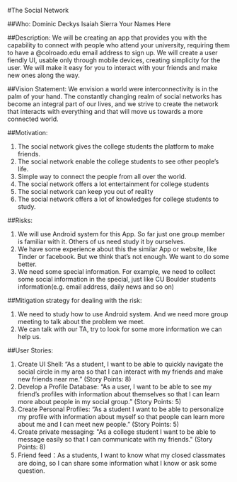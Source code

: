 #The Social Network

##Who:
Dominic Deckys
Isaiah Sierra
Your
Names
Here

##Description: 
We will be creating an app that provides you with the capability to connect with people who attend your university, requiring them to have a @colroado.edu email address to sign up. We will create a user fiendly UI, usable only through mobile devices, creating simplicity for the user. We will make it easy for you to interact with your friends and make new ones along the way.

##Vision Statement:
We envision a world were interconnectivity is in the palm of your hand. The constantly changing realm of social networks has become an integral part of our lives, and we strive to create the network that interacts with everything and that will move us towards a more connected world.

##Motivation:
1.  The social network gives the college students the platform to make friends.
2.	The social network enable the college students to see other people’s life.
3.	Simple way to connect the people from all over the world.
4.	The social network offers a lot entertainment for college students
5.	The social network can keep you out of reality 
6.	The social network offers a lot of knowledges for college students to study.

##Risks:
1.	We will use Android system for this App. So far just one group member is familiar with it. Others of us need study it by ourselves.
2.	We have some experience about this the similar App or website, like Tinder or facebook. But we think that’s not enough. We want to do some better.
3.	We need some special information. For example, we need to collect some social information in the special, just like CU Boulder students information(e.g. email address, daily news and so on)  

##Mitigation strategy for dealing with the risk:
1.	We need to study how to use Android system. And we need more group meeting to talk about the problem we meet.
2.	We can talk with our TA, try to look for some more information we can help us.

##User Stories:
1.	Create UI Shell: “As a student, I want to be able to quickly navigate the social circle in my area so that I can interact with my friends and make new friends near me.” (Story Points: 8)
2.	Develop a Profile Database: “As a user, I want to be able to see my friend’s profiles with information about themselves so that I can learn more about people in my social group.” (Story Points: 5)
3.	Create Personal Profiles: “As a student I want to be able to personalize my profile with information about myself so that people can learn more about me and I can meet new people.” (Story Points: 5)
4. Create private messaging: "As a college student I want to be able to message easily so that I can communicate with my friends." (Story Points: 8)
5. Friend feed：As a students, I want to know what my closed classmates are doing, so I can share some information what I know or ask some question.

